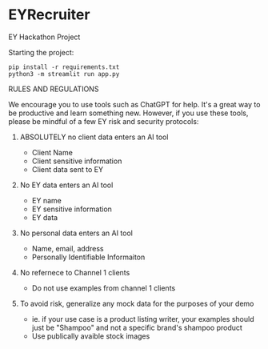 # EYRecruiter
EY Hackathon Project

Starting the project:
```
pip install -r requirements.txt
python3 -m streamlit run app.py
```

RULES AND REGULATIONS

We encourage you to use tools such as ChatGPT for help. It's a great way to be productive and learn something new. 
However, if you use these tools, please be mindful of a few EY risk and security protocols:

1. ABSOLUTELY no client data enters an AI tool
    - Client Name
    - Client sensitive information
    - Client data sent to EY 

2. No EY data enters an AI tool
    - EY name
    - EY sensitive information 
    - EY data 

3. No personal data enters an AI tool
    - Name, email, address 
    - Personally Identifiable Informaiton 

4. No refernece to Channel 1 clients 
    - Do not use examples from channel 1 clients 

5. To avoid risk, generalize any mock data for the purposes of your demo 
    - ie. if your use case is a product listing writer, your examples should just be "Shampoo" and not a specific brand's shampoo product 
    - Use publically avaible stock images 
